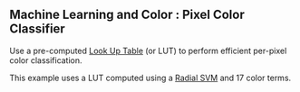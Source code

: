 
## Machine Learning and Color : Pixel Color Classifier

Use a pre-computed [Look Up Table](https://github.com/NMoroney/MachineLearningAndColor/tree/main/src/mlc_pixel_lut) (or LUT) to perform efficient per-pixel color classification.

This example uses a LUT computed using a [Radial SVM](https://github.com/NMoroney/MachineLearningAndColor/tree/main/src/mlc_radial_svm) and 17 color terms.

